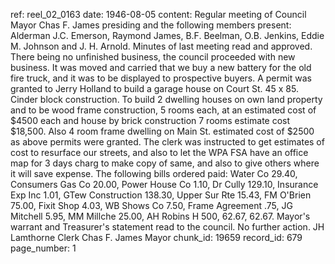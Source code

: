 ref: reel_02_0163
date: 1946-08-05
content: Regular meeting of Council Mayor Chas F. James presiding and the following members present: Alderman J.C. Emerson, Raymond James, B.F. Beelman, O.B. Jenkins, Eddie M. Johnson and J. H. Arnold.
Minutes of last meeting read and approved. There being no unfinished business, the council proceeded with new business.
It was moved and carried that we buy a new battery for the old fire truck, and it was to be displayed to prospective buyers.
A permit was granted to Jerry Holland to build a garage house on Court St. 45 x 85. Cinder block construction.
To build 2 dwelling houses on own land property and to be wood frame construction, 5 rooms each, at an estimated cost of $4500 each and house by brick construction 7 rooms estimate cost $18,500.
Also 4 room frame dwelling on Main St. estimated cost of $2500 as above permits were granted.
The clerk was instructed to get estimates of cost to resurface our streets, and also to let the WPA FSA have an office map for 3 days charg to make copy of same, and also to give others where it will save expense. The following bills ordered paid:
Water Co 29.40, Consumers Gas Co 20.00, Power House Co 1.10, Dr Cully 129.10, Insurance Exp Inc 1.01, GTew Construction 138.30, Upper Sur Rte 15.43, FM O'Brien 75.00, Fixit Shop 4.03, WB Shows Co 7.50, Frame Agreement .75, JG Mitchell 5.95, MM Millche 25.00, AH Robins H 500, 62.67, 62.67.
Mayor's warrant and Treasurer's statement read to the council. No further action.
JH Lamthorne Clerk
Chas F. James Mayor
chunk_id: 19659
record_id: 679
page_number: 1

